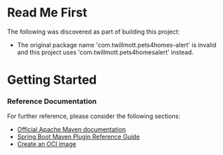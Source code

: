 # Read Me First
The following was discovered as part of building this project:

* The original package name 'com.twillmott.pets4homes-alert' is invalid and this project uses 'com.twillmott.pets4homesalert' instead.

# Getting Started

### Reference Documentation
For further reference, please consider the following sections:

* [Official Apache Maven documentation](https://maven.apache.org/guides/index.html)
* [Spring Boot Maven Plugin Reference Guide](https://docs.spring.io/spring-boot/docs/2.3.5.RELEASE/maven-plugin/reference/html/)
* [Create an OCI image](https://docs.spring.io/spring-boot/docs/2.3.5.RELEASE/maven-plugin/reference/html/#build-image)

